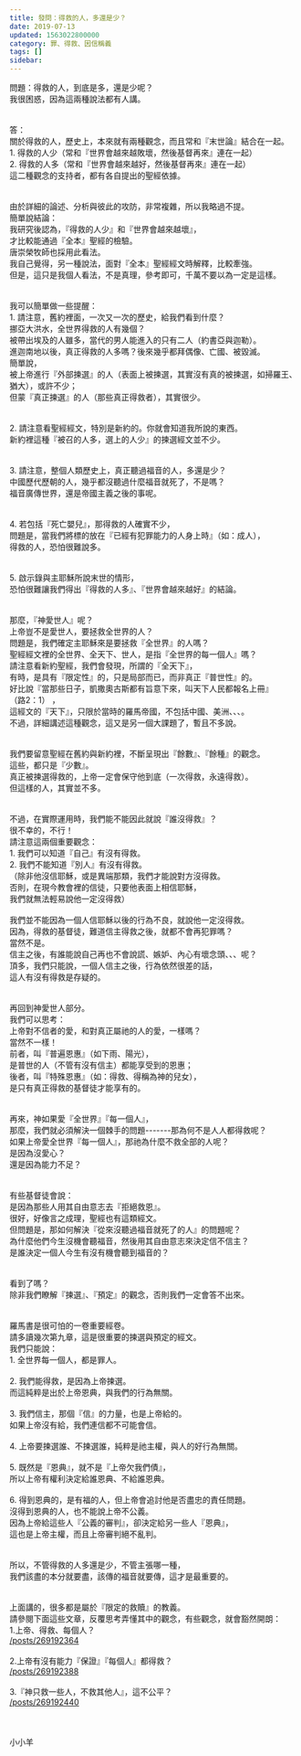 ```yaml
---
title: 發問：得救的人，多還是少？
date: 2019-07-13
updated: 1563022800000
category: 罪、得救、因信稱義
tags: []
sidebar: 
---
```


<div>問題：得救的人，到底是多，還是少呢？</div>
<div>我很困惑，因為這兩種說法都有人講。</div>
<div> </div>
<div> </div>
<div>答：</div>
<div>關於得救的人，歷史上，本來就有兩種觀念，而且常和『末世論』結合在一起。 </div>
<div>1. 得救的人少（常和『世界會越來越敗壞，然後基督再來』連在一起） </div>
<div>2. 得救的人多（常和『世界會越來越好，然後基督再來』連在一起） </div>
<div>這二種觀念的支持者，都有各自提出的聖經依據。 </div>
<div> </div>
<div> </div>
<div>由於詳細的論述、分析與彼此的攻防，非常複雜，所以我略過不提。 </div>
<div>簡單說結論： </div>
<div>我研究後認為，『得救的人少』和『世界會越來越壞』，</div>
<div>才比較能通過『全本』聖經的檢驗。</div>
<div>唐崇榮牧師也採用此看法。 </div>
<div>我自己覺得，另一種說法，面對『全本』聖經經文時解釋，比較牽強。 </div>
<div>但是，這只是我個人看法，不是真理，參考即可，千萬不要以為一定是這樣。</div>
<div> </div>
<div> </div>
<div>我可以簡單做一些提醒： </div>
<div>1.<span style="white-space:pre"> </span>請注意，舊約裡面，一次又一次的歷史，給我們看到什麼？ </div>
<div>挪亞大洪水，全世界得救的人有幾個？ </div>
<div>被帶出埃及的人雖多，當代的男人能進入的只有二人（約書亞與迦勒）。 </div>
<div>進迦南地以後，真正得救的人多嗎？後來幾乎都拜偶像、亡國、被毀滅。 </div>
<div>簡單說，</div>
<div>被上帝進行『外部揀選』的人（表面上被揀選，其實沒有真的被揀選，如掃羅王、猶大），或許不少；</div>
<div>但蒙『真正揀選』的人（那些真正得救者），其實很少。 </div>
<div> </div>
<div> </div>
<div>2.<span style="white-space:pre"> </span>請注意看聖經經文，特別是新約的。你就會知道我所說的東西。 </div>
<div>新約裡這種『被召的人多，選上的人少』的揀選經文並不少。</div>
<div> </div>
<div> </div>
<div>3.<span style="white-space:pre"> </span>請注意，整個人類歷史上，真正聽過福音的人，多還是少？ </div>
<div>中國歷代歷朝的人，幾乎都沒聽過什麼福音就死了，不是嗎？ </div>
<div>福音廣傳世界，還是帝國主義之後的事呢。 </div>
<div> </div>
<div> </div>
<div>4.<span style="white-space:pre"> </span>若包括『死亡嬰兒』，那得救的人確實不少，</div>
<div>問題是，當我們將標的放在『已經有犯罪能力的人身上時』（如：成人），</div>
<div>得救的人，恐怕很難說多。 </div>
<div> </div>
<div> </div>
<div>5.<span style="white-space:pre"> </span>啟示錄與主耶穌所說末世的情形，</div>
<div>恐怕很難讓我們得出『得救的人多』、『世界會越來越好』的結論。</div>
<div> </div>
<div> </div>
<div>那麼，『神愛世人』呢？</div>
<div>上帝豈不是愛世人，要拯救全世界的人？ </div>
<div>問題是，我們確定主耶穌來是要拯救『全世界』的人嗎？ </div>
<div>聖經經文裡的全世界、全天下、世人，是指『全世界的每一個人』嗎？ </div>
<div>請注意看新約聖經，我們會發現，所謂的『全天下』，</div>
<div>有時，是具有『限定性』的，只是局部而已，而非真正『普世性』的。</div>
<div>好比說『當那些日子，凱撒奧古斯都有旨意下來，叫天下人民都報名上冊』</div>
<div>（路2：1） ，</div>
<div>這經文的『天下』，只限於當時的羅馬帝國，不包括中國、美洲、、、。</div>
<div>不過，詳細講述這種觀念，這又是另一個大課題了，暫且不多說。 </div>
<div> </div>
<div> </div>
<div>我們要留意聖經在舊約與新約裡，不斷呈現出『餘數』、『餘種』的觀念。</div>
<div>這些，都只是『少數』。 </div>
<div>真正被揀選得救的，上帝一定會保守他到底（一次得救，永遠得救）。 </div>
<div>但這樣的人，其實並不多。 </div>
<div> </div>
<div> </div>
<div>不過，在實際運用時，我們能不能因此就說『誰沒得救』？ </div>
<div>很不幸的，不行！ </div>
<div>請注意這兩個重要觀念： </div>
<div>1. 我們可以知道『自己』有沒有得救。 </div>
<div>2. 我們不能知道『別人』有沒有得救。</div>
<div>（除非他沒信耶穌，或是異端那類，我們才能說對方沒得救。</div>
<div>否則，在現今教會裡的信徒，只要他表面上相信耶穌，</div>
<div>我們就無法輕易說他一定沒得救） </div>
<div> </div>
<div>我們並不能因為一個人信耶穌以後的行為不良，就說他一定沒得救。</div>
<div>因為，得救的基督徒，難道信主得救之後，就都不會再犯罪嗎？ </div>
<div>當然不是。 </div>
<div>信主之後，有誰能說自己再也不會說謊、嫉妒、內心有壞念頭、、、呢？</div>
<div>頂多，我們只能說，一個人信主之後，行為依然很差的話，</div>
<div>這人有沒有得救是存疑的。</div>
<div> </div>
<div> </div>
<div>再回到神愛世人部分。 </div>
<div>我們可以思考： </div>
<div>上帝對不信者的愛，和對真正屬祂的人的愛，一樣嗎？ </div>
<div>當然不一樣！ </div>
<div>前者，叫『普遍恩惠』（如下雨、陽光），</div>
<div>是普世的人（不管有沒有信主）都能享受到的恩惠； </div>
<div>後者，叫『特殊恩惠』（如：得救、得稱為神的兒女），</div>
<div>是只有真正得救的基督徒才能享有的。 </div>
<div> </div>
<div> </div>
<div>再來，神如果愛『全世界』『每一個人』，</div>
<div>那麼，我們就必須解決一個棘手的問題-------那為何不是人人都得救呢？ </div>
<div>如果上帝愛全世界『每一個人』，那祂為什麼不救全部的人呢？ </div>
<div>是因為沒愛心？</div>
<div>還是因為能力不足？ </div>
<div> </div>
<div> </div>
<div>有些基督徒會說： </div>
<div>是因為那些人用其自由意志去『拒絕救恩』。 </div>
<div>很好，好像言之成理，聖經也有這類經文。 </div>
<div>但問題是，那如何解決『從來沒聽過福音就死了的人』的問題呢？ </div>
<div>為什麼他們今生沒機會聽福音，然後用其自由意志來決定信不信主？ </div>
<div>是誰決定一個人今生有沒有機會聽到福音的？ </div>
<div> </div>
<div> </div>
<div>看到了嗎？ </div>
<div>除非我們瞭解『揀選』、『預定』的觀念，否則我們一定會答不出來。 </div>
<div> </div>
<div> </div>
<div>羅馬書是很可怕的一卷重要經卷。 </div>
<div>請多讀幾次第九章，這是很重要的揀選與預定的經文。 </div>
<div>我們只能說： </div>
<div>1.<span style="white-space:pre"> </span>全世界每一個人，都是罪人。 </div>
<div> </div>
<div>2.<span style="white-space:pre"> </span>我們能得救，是因為上帝揀選。</div>
<div>而這純粹是出於上帝恩典，與我們的行為無關。 </div>
<div> </div>
<div>3.<span style="white-space:pre"> </span>我們信主，那個『信』的力量，也是上帝給的。</div>
<div>如果上帝沒有給，我們連信都不可能會信。</div>
<div> </div>
<div>4.<span style="white-space:pre"> </span>上帝要揀選誰、不揀選誰，純粹是祂主權，與人的好行為無關。</div>
<div> </div>
<div>5.<span style="white-space:pre"> </span>既然是『恩典』，就不是『上帝欠我們債』，</div>
<div>所以上帝有權利決定給誰恩典、不給誰恩典。 </div>
<div> </div>
<div>6.<span style="white-space:pre"> </span>得到恩典的，是有福的人，但上帝會追討他是否盡忠的責任問題。 </div>
<div>沒得到恩典的人，也不能說上帝不公義。</div>
<div>因為上帝給這些人『公義的審判』，卻決定給另一些人『恩典』，</div>
<div>這也是上帝主權，而且上帝審判絕不亂判。 </div>
<div> </div>
<div> </div>
<div>所以，不管得救的人多還是少，不管主張哪一種，</div>
<div>我們該盡的本分就要盡，該傳的福音就要傳，這才是最重要的。</div>
<div> </div>
<div> </div>
<div>上面講的，很多都是屬於『限定的救贖』的教義。</div>
<div>請參閱下面這些文章，反覆思考弄懂其中的觀念，有些觀念，就會豁然開朗：</div>
<div>1.上帝、得救、每個人？ </div>
<div><a href="/posts/269192364" target="_blank">/posts/269192364</a></div>
<div> </div>
<div>2.上帝有沒有能力『保證』『每個人』都得救？ </div>
<div><a href="/posts/269192388" target="_blank">/posts/269192388</a></div>
<div> </div>
<div>3.『神只救一些人，不救其他人』，這不公平？ </div>
<div><a href="/posts/269192440" target="_blank">/posts/269192440</a></div>
<div> </div>
<div> </div>
<div> </div>
<div>小小羊</div>
